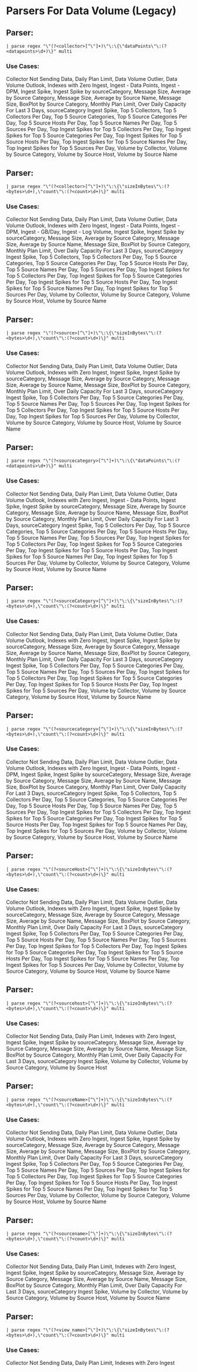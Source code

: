 # Parsers For Data Volume (Legacy)

## Parser:
```
| parse regex "\"(?<collector>[^\"]+)\"\:\{\"dataPoints\"\:(?<datapoints>\d+)\}" multi
```
### Use Cases:
Collector Not Sending Data, Daily Plan Limit, Data Volume Outlier, Data Volume Outlook, Indexes with Zero Ingest, Ingest - Data Points, Ingest - DPM, Ingest Spike, Ingest Spike by sourceCategory, Message Size, Average by Source Category, Message Size, Average by Source Name, Message Size, BoxPlot by Source Category, Monthly Plan Limit, Over Daily Capacity For Last 3 Days, sourceCategory Ingest Spike, Top 5 Collectors, Top 5 Collectors Per Day, Top 5 Source Categories, Top 5 Source Categories Per Day, Top 5 Source Hosts Per Day, Top 5 Source Names Per Day, Top 5 Sources Per Day, Top Ingest Spikes for Top 5 Collectors Per Day, Top Ingest Spikes for Top 5 Source Categories Per Day, Top Ingest Spikes for Top 5 Source Hosts Per Day, Top Ingest Spikes for Top 5 Source Names Per Day, Top Ingest Spikes for Top 5 Sources Per Day, Volume by Collector, Volume by Source Category, Volume by Source Host, Volume by Source Name



## Parser:
```
| parse regex "\"(?<collector>[^\"]+)\"\:\{\"sizeInBytes\"\:(?<bytes>\d+),\"count\"\:(?<count>\d+)\}" multi
```
### Use Cases:
Collector Not Sending Data, Daily Plan Limit, Data Volume Outlier, Data Volume Outlook, Indexes with Zero Ingest, Ingest - Data Points, Ingest - DPM, Ingest - GB/Day, Ingest - Log Volume, Ingest Spike, Ingest Spike by sourceCategory, Message Size, Average by Source Category, Message Size, Average by Source Name, Message Size, BoxPlot by Source Category, Monthly Plan Limit, Over Daily Capacity For Last 3 Days, sourceCategory Ingest Spike, Top 5 Collectors, Top 5 Collectors Per Day, Top 5 Source Categories, Top 5 Source Categories Per Day, Top 5 Source Hosts Per Day, Top 5 Source Names Per Day, Top 5 Sources Per Day, Top Ingest Spikes for Top 5 Collectors Per Day, Top Ingest Spikes for Top 5 Source Categories Per Day, Top Ingest Spikes for Top 5 Source Hosts Per Day, Top Ingest Spikes for Top 5 Source Names Per Day, Top Ingest Spikes for Top 5 Sources Per Day, Volume by Collector, Volume by Source Category, Volume by Source Host, Volume by Source Name



## Parser:
```
| parse regex "\"(?<source>[^\"]+)\"\:\{\"sizeInBytes\"\:(?<bytes>\d+),\"count\"\:(?<count>\d+)\}" multi
```
### Use Cases:
Collector Not Sending Data, Daily Plan Limit, Data Volume Outlier, Data Volume Outlook, Indexes with Zero Ingest, Ingest Spike, Ingest Spike by sourceCategory, Message Size, Average by Source Category, Message Size, Average by Source Name, Message Size, BoxPlot by Source Category, Monthly Plan Limit, Over Daily Capacity For Last 3 Days, sourceCategory Ingest Spike, Top 5 Collectors Per Day, Top 5 Source Categories Per Day, Top 5 Source Names Per Day, Top 5 Sources Per Day, Top Ingest Spikes for Top 5 Collectors Per Day, Top Ingest Spikes for Top 5 Source Hosts Per Day, Top Ingest Spikes for Top 5 Sources Per Day, Volume by Collector, Volume by Source Category, Volume by Source Host, Volume by Source Name



## Parser:
```
| parse regex "\"(?<sourcecategory>[^\"]+)\"\:\{\"dataPoints\"\:(?<datapoints>\d+)\}" multi
```
### Use Cases:
Collector Not Sending Data, Daily Plan Limit, Data Volume Outlier, Data Volume Outlook, Indexes with Zero Ingest, Ingest - Data Points, Ingest Spike, Ingest Spike by sourceCategory, Message Size, Average by Source Category, Message Size, Average by Source Name, Message Size, BoxPlot by Source Category, Monthly Plan Limit, Over Daily Capacity For Last 3 Days, sourceCategory Ingest Spike, Top 5 Collectors Per Day, Top 5 Source Categories, Top 5 Source Categories Per Day, Top 5 Source Hosts Per Day, Top 5 Source Names Per Day, Top 5 Sources Per Day, Top Ingest Spikes for Top 5 Collectors Per Day, Top Ingest Spikes for Top 5 Source Categories Per Day, Top Ingest Spikes for Top 5 Source Hosts Per Day, Top Ingest Spikes for Top 5 Source Names Per Day, Top Ingest Spikes for Top 5 Sources Per Day, Volume by Collector, Volume by Source Category, Volume by Source Host, Volume by Source Name



## Parser:
```
| parse regex "\"(?<sourceCategory>[^\"]+)\"\:\{\"sizeInBytes\"\:(?<bytes>\d+),\"count\"\:(?<count>\d+)\}" multi
```
### Use Cases:
Collector Not Sending Data, Daily Plan Limit, Data Volume Outlier, Data Volume Outlook, Indexes with Zero Ingest, Ingest Spike, Ingest Spike by sourceCategory, Message Size, Average by Source Category, Message Size, Average by Source Name, Message Size, BoxPlot by Source Category, Monthly Plan Limit, Over Daily Capacity For Last 3 Days, sourceCategory Ingest Spike, Top 5 Collectors Per Day, Top 5 Source Categories Per Day, Top 5 Source Names Per Day, Top 5 Sources Per Day, Top Ingest Spikes for Top 5 Collectors Per Day, Top Ingest Spikes for Top 5 Source Categories Per Day, Top Ingest Spikes for Top 5 Source Hosts Per Day, Top Ingest Spikes for Top 5 Sources Per Day, Volume by Collector, Volume by Source Category, Volume by Source Host, Volume by Source Name



## Parser:
```
| parse regex "\"(?<sourcecategory>[^\"]+)\"\:\{\"sizeInBytes\"\:(?<bytes>\d+),\"count\"\:(?<count>\d+)\}" multi
```
### Use Cases:
Collector Not Sending Data, Daily Plan Limit, Data Volume Outlier, Data Volume Outlook, Indexes with Zero Ingest, Ingest - Data Points, Ingest - DPM, Ingest Spike, Ingest Spike by sourceCategory, Message Size, Average by Source Category, Message Size, Average by Source Name, Message Size, BoxPlot by Source Category, Monthly Plan Limit, Over Daily Capacity For Last 3 Days, sourceCategory Ingest Spike, Top 5 Collectors, Top 5 Collectors Per Day, Top 5 Source Categories, Top 5 Source Categories Per Day, Top 5 Source Hosts Per Day, Top 5 Source Names Per Day, Top 5 Sources Per Day, Top Ingest Spikes for Top 5 Collectors Per Day, Top Ingest Spikes for Top 5 Source Categories Per Day, Top Ingest Spikes for Top 5 Source Hosts Per Day, Top Ingest Spikes for Top 5 Source Names Per Day, Top Ingest Spikes for Top 5 Sources Per Day, Volume by Collector, Volume by Source Category, Volume by Source Host, Volume by Source Name



## Parser:
```
| parse regex "\"(?<sourceHost>[^\"]+)\"\:\{\"sizeInBytes\"\:(?<bytes>\d+),\"count\"\:(?<count>\d+)\}" multi
```
### Use Cases:
Collector Not Sending Data, Daily Plan Limit, Data Volume Outlier, Data Volume Outlook, Indexes with Zero Ingest, Ingest Spike, Ingest Spike by sourceCategory, Message Size, Average by Source Category, Message Size, Average by Source Name, Message Size, BoxPlot by Source Category, Monthly Plan Limit, Over Daily Capacity For Last 3 Days, sourceCategory Ingest Spike, Top 5 Collectors Per Day, Top 5 Source Categories Per Day, Top 5 Source Hosts Per Day, Top 5 Source Names Per Day, Top 5 Sources Per Day, Top Ingest Spikes for Top 5 Collectors Per Day, Top Ingest Spikes for Top 5 Source Categories Per Day, Top Ingest Spikes for Top 5 Source Hosts Per Day, Top Ingest Spikes for Top 5 Source Names Per Day, Top Ingest Spikes for Top 5 Sources Per Day, Volume by Collector, Volume by Source Category, Volume by Source Host, Volume by Source Name



## Parser:
```
| parse regex "\"(?<sourcehost>[^\"]+)\"\:\{\"sizeInBytes\"\:(?<bytes>\d+),\"count\"\:(?<count>\d+)\}" multi
```
### Use Cases:
Collector Not Sending Data, Daily Plan Limit, Indexes with Zero Ingest, Ingest Spike, Ingest Spike by sourceCategory, Message Size, Average by Source Category, Message Size, Average by Source Name, Message Size, BoxPlot by Source Category, Monthly Plan Limit, Over Daily Capacity For Last 3 Days, sourceCategory Ingest Spike, Volume by Collector, Volume by Source Category, Volume by Source Host



## Parser:
```
| parse regex "\"(?<sourceName>[^\"]+)\"\:\{\"sizeInBytes\"\:(?<bytes>\d+),\"count\"\:(?<count>\d+)\}" multi
```
### Use Cases:
Collector Not Sending Data, Daily Plan Limit, Data Volume Outlier, Data Volume Outlook, Indexes with Zero Ingest, Ingest Spike, Ingest Spike by sourceCategory, Message Size, Average by Source Category, Message Size, Average by Source Name, Message Size, BoxPlot by Source Category, Monthly Plan Limit, Over Daily Capacity For Last 3 Days, sourceCategory Ingest Spike, Top 5 Collectors Per Day, Top 5 Source Categories Per Day, Top 5 Source Names Per Day, Top 5 Sources Per Day, Top Ingest Spikes for Top 5 Collectors Per Day, Top Ingest Spikes for Top 5 Source Categories Per Day, Top Ingest Spikes for Top 5 Source Hosts Per Day, Top Ingest Spikes for Top 5 Source Names Per Day, Top Ingest Spikes for Top 5 Sources Per Day, Volume by Collector, Volume by Source Category, Volume by Source Host, Volume by Source Name



## Parser:
```
| parse regex "\"(?<sourcename>[^\"]+)\"\:\{\"sizeInBytes\"\:(?<bytes>\d+),\"count\"\:(?<count>\d+)\}" multi
```
### Use Cases:
Collector Not Sending Data, Daily Plan Limit, Indexes with Zero Ingest, Ingest Spike, Ingest Spike by sourceCategory, Message Size, Average by Source Category, Message Size, Average by Source Name, Message Size, BoxPlot by Source Category, Monthly Plan Limit, Over Daily Capacity For Last 3 Days, sourceCategory Ingest Spike, Volume by Collector, Volume by Source Category, Volume by Source Host, Volume by Source Name



## Parser:
```
| parse regex "\"(?<view_name>[^\"]+)\"\:\{\"sizeInBytes\"\:(?<bytes>\d+),\"count\"\:(?<count>\d+)\}" multi
```
### Use Cases:
Collector Not Sending Data, Daily Plan Limit, Indexes with Zero Ingest


